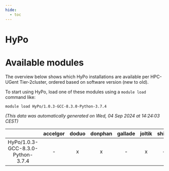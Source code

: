 ```yaml
---
hide:
  - toc
---
```


HyPo
====

# Available modules


The overview below shows which HyPo installations are available per HPC-UGent Tier-2cluster, ordered based on software version (new to old).

To start using HyPo, load one of these modules using a `module load` command like:

```shell
module load HyPo/1.0.3-GCC-8.3.0-Python-3.7.4
```

*(This data was automatically generated on Wed, 04 Sep 2024 at 14:24:03 CEST)*  

| |accelgor|doduo|donphan|gallade|joltik|shinx|skitty|
| :---: | :---: | :---: | :---: | :---: | :---: | :---: | :---: |
|HyPo/1.0.3-GCC-8.3.0-Python-3.7.4|-|x|x|-|x|-|-|
